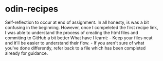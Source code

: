 # odin-recipes
Self-reflection to occur at end of assignment.
In all honesty, is was a bit confusing in the beginning. However, once I compeleted the first recipe link, I was able to understand the process of creating the html files and commiting to GitHub a bit better
What have I learnt:
    - Keep your files neat and it'll be easier to          understand their flow.
    - If you aren't sure of what you've done differently, refer back to a file which has been completed already for guidance.